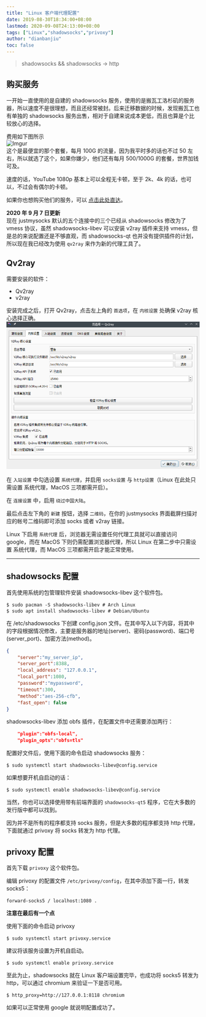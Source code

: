 ```yaml
---
title: "Linux 客户端代理配置"
date: 2019-08-30T18:34:00+08:00
lastmod: 2020-09-08T24:13:00+08:00
tags: ["Linux","shadowsocks","privoxy"]
author: "dianbanjiu"
toc: false
---
```


> shadowsocks && shadowsocks -> http

## 购买服务  

一开始一直使用的是自建的 shadowsocks 服务，使用的是搬瓦工洛杉矶的服务器，所以速度不是很理想，而且还经常被封。后来迁移数据的时候，发现搬瓦工也有单独的 shadowsocks 服务出售，相对于自建来说成本更低，而且也算是个比较放心的选择。  

费用如下图所示  
![Imgur](https://imgur.com/iJGqs6F.png)  
这个是最便宜的那个套餐，每月 100G 的流量，因为我平时多的话也不过 50 左右，所以就选了这个，如果你嫌少，他们还有每月 500/1000G 的套餐，世界加钱可及。  

速度的话，YouTube 1080p 基本上可以全程无卡顿，至于 2k、4k 的话，也可以，不过会有偶尔的卡顿。  

如果你也想购买他们的服务，可以 [点击此处直达](https://justmysocks.net/members/aff.php?aff=4151)。  

**2020 年 9 月 7 日更新**  
现在 justmysocks 默认的五个连接中的三个已经从 shadowsocks 修改为了 vmess 协议，虽然 shadowsocks-libev 可以安装 v2ray 插件来支持 vmess，但是总的来说配置还是不够直观，而 shadowsocks-qt 也并没有提供插件的计划，所以现在我已经改为使用 `qv2ray` 来作为新的代理工具了。  

## Qv2ray

需要安装的软件：  
- Qv2ray
- v2ray

安装完成之后，打开 Qv2ray，点击左上角的 `首选项`，在 `内核设置` 处确保 v2ray 核心选择正确。  
![](/resources/_gen/images/qv2ray首选项.png)  

在 `入站设置` 中勾选设置 `系统代理`，并启用 `socks设置` 与 `http设置`（Linux 在此处只需设置 系统代理，MacOS 三项都需开启）。  

在 `连接设置` 中，启用 `绕过中国大陆`。  

最后点击左下角的 `新建` 按钮，选择 `二维码`，在你的 justmysocks 界面截屏扫描对应的帐号二维码即可添加 socks 或者 v2ray 链接。  

Linux 下启用 `系统代理` 后，浏览器无需设置任何代理工具就可以直接访问 google，而在 MacOS 下则仍需配置浏览器代理，所以 Linux 在第二步中只需设置 系统代理，而 MacOS 三项都需开启才能正常使用。

---

## shadowsocks 配置  

首先使用系统的包管理软件安装 shadowsocks-libev 这个软件包。  
```shell
$ sudo pacman -S shadowsocks-libev # Arch Linux
$ sudo apt install shadowsocks-libev # Debian/Ubuntu
```  

在 /etc/shadowsocks 下创建 config.json 文件。在其中写入以下内容，将其中的字段根据情况修改，主要是服务器的地址(server)、密码(password)、端口号(server_port)、加密方法(method)。  
```json
{
    "server":"my_server_ip",
    "server_port":8388,
    "local_address": "127.0.0.1",
    "local_port":1080,
    "password":"mypassword",
    "timeout":300,
    "method":"aes-256-cfb",
    "fast_open": false
}
```  

shadowsocks-libev 添加 obfs 插件，在配置文件中还需要添加两行：  

```json
    "plugin":"obfs-local",
    "plugin_opts":"obfs=tls"
```

配置好文件后，使用下面的命令启动 shadowsocks 服务：  
```shell
$ sudo systemctl start shadowsocks-libev@config.service
```

如果想要开机自启动的话：  
```shell
$ sudo systemctl enable shadowsocks-libev@config.service
```

当然，你也可以选择使用带有前端界面的 `shadowsocks-qt5` 程序，它在大多数的发行版中都可以找到。  
 
因为并不是所有的程序都支持 socks 服务，但是大多数的程序都支持 http 代理，下面就通过 privoxy 将 socks 转发为 http 代理。  

## privoxy 配置

首先下载 `privoxy` 这个软件包。  

编辑 privoxy 的配置文件 `/etc/privoxy/config`，在其中添加下面一行，转发 socks5：  
```shell
forward-socks5 / localhost:1080 .
```

**注意在最后有一个点**  

使用下面的命令启动 privoxy  
```shell
$ sudo systemctl start privoxy.service
```  

建议将该服务设置为开机自启动。  
```shell
$ sudo systemctl enable privoxy.service
```

至此为止，shadowsocks 就在 Linux 客户端设置完毕，也成功将 socks5 转发为 http，可以通过 chromium 来验证一下是否可用。  
```shell
$ http_proxy=http://127.0.0.1:8118 chromium
```

如果可以正常使用 google 就说明配置成功了。  